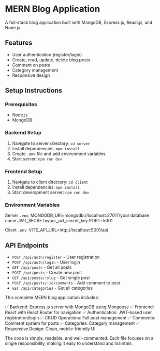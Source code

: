 # MERN Blog Application

A full-stack blog application built with MongoDB, Express.js, React.js, and Node.js.

## Features

- User authentication (register/login)
- Create, read, update, delete blog posts
- Comment on posts
- Category management
- Responsive design

## Setup Instructions

### Prerequisites
- Node.js
- MongoDB

### Backend Setup
1. Navigate to server directory: `cd server`
2. Install dependencies: `npm install`
3. Create `.env` file and add environment variables
4. Start server: `npm run dev`

### Frontend Setup
1. Navigate to client directory: `cd client`
2. Install dependencies: `npm install`
3. Start development server: `npm run dev`

### Environment Variables
Server `.env`:
MONGODB_URI=mongodb://localhost:27017/your database name
JWT_SECRET=your_jwt_secret_key
PORT=5001

Client `.env`:
VITE_API_URL=http://localhost:5001/api

## API Endpoints

- `POST /api/auth/register` - User registration
- `POST /api/auth/login` - User login
- `GET /api/posts` - Get all posts
- `POST /api/posts` - Create new post
- `GET /api/posts/:slug` - Get single post
- `POST /api/posts/:id/comments` - Add comment to post
- `GET /api/categories` - Get all categories


This complete MERN blog application includes:

✅ Backend: Express.js server with MongoDB using Mongoose
✅ Frontend: React with React Router for navigation
✅ Authentication: JWT-based user registration/login
✅ CRUD Operations: Full post management
✅ Comments: Comment system for posts
✅ Categories: Category management
✅ Responsive Design: Clean, mobile-friendly UI

The code is simple, readable, and well-commented. Each file focuses on a single responsibility, making it easy to understand and maintain.
